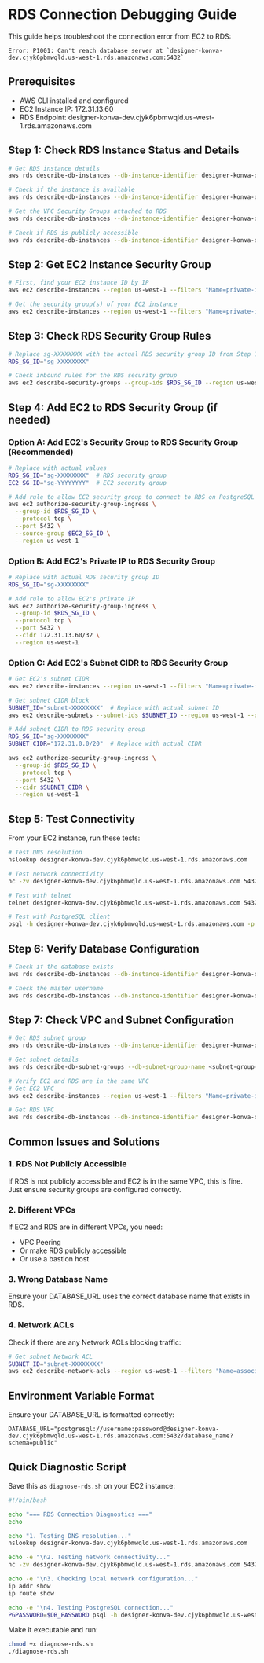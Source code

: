 # RDS Connection Debugging Guide

This guide helps troubleshoot the connection error from EC2 to RDS:
```
Error: P1001: Can't reach database server at `designer-konva-dev.cjyk6pbmwqld.us-west-1.rds.amazonaws.com:5432`
```

## Prerequisites
- AWS CLI installed and configured
- EC2 Instance IP: 172.31.13.60
- RDS Endpoint: designer-konva-dev.cjyk6pbmwqld.us-west-1.rds.amazonaws.com

## Step 1: Check RDS Instance Status and Details

```bash
# Get RDS instance details
aws rds describe-db-instances --db-instance-identifier designer-konva-dev --region us-west-1

# Check if the instance is available
aws rds describe-db-instances --db-instance-identifier designer-konva-dev --region us-west-1 --query 'DBInstances[0].DBInstanceStatus'

# Get the VPC Security Groups attached to RDS
aws rds describe-db-instances --db-instance-identifier designer-konva-dev --region us-west-1 --query 'DBInstances[0].VpcSecurityGroups[*].VpcSecurityGroupId'

# Check if RDS is publicly accessible
aws rds describe-db-instances --db-instance-identifier designer-konva-dev --region us-west-1 --query 'DBInstances[0].PubliclyAccessible'
```

## Step 2: Get EC2 Instance Security Group

```bash
# First, find your EC2 instance ID by IP
aws ec2 describe-instances --region us-west-1 --filters "Name=private-ip-address,Values=172.31.13.60" --query 'Reservations[0].Instances[0].InstanceId'

# Get the security group(s) of your EC2 instance
aws ec2 describe-instances --region us-west-1 --filters "Name=private-ip-address,Values=172.31.13.60" --query 'Reservations[0].Instances[0].SecurityGroups[*].GroupId'
```

## Step 3: Check RDS Security Group Rules

```bash
# Replace sg-XXXXXXXX with the actual RDS security group ID from Step 1
RDS_SG_ID="sg-XXXXXXXX"

# Check inbound rules for the RDS security group
aws ec2 describe-security-groups --group-ids $RDS_SG_ID --region us-west-1 --query 'SecurityGroups[0].IpPermissions'
```

## Step 4: Add EC2 to RDS Security Group (if needed)

### Option A: Add EC2's Security Group to RDS Security Group (Recommended)

```bash
# Replace with actual values
RDS_SG_ID="sg-XXXXXXXX"  # RDS security group
EC2_SG_ID="sg-YYYYYYYY"  # EC2 security group

# Add rule to allow EC2 security group to connect to RDS on PostgreSQL port
aws ec2 authorize-security-group-ingress \
  --group-id $RDS_SG_ID \
  --protocol tcp \
  --port 5432 \
  --source-group $EC2_SG_ID \
  --region us-west-1
```

### Option B: Add EC2's Private IP to RDS Security Group

```bash
# Replace with actual RDS security group ID
RDS_SG_ID="sg-XXXXXXXX"

# Add rule to allow EC2's private IP
aws ec2 authorize-security-group-ingress \
  --group-id $RDS_SG_ID \
  --protocol tcp \
  --port 5432 \
  --cidr 172.31.13.60/32 \
  --region us-west-1
```

### Option C: Add EC2's Subnet CIDR to RDS Security Group

```bash
# Get EC2's subnet CIDR
aws ec2 describe-instances --region us-west-1 --filters "Name=private-ip-address,Values=172.31.13.60" --query 'Reservations[0].Instances[0].SubnetId'

# Get subnet CIDR block
SUBNET_ID="subnet-XXXXXXXX"  # Replace with actual subnet ID
aws ec2 describe-subnets --subnet-ids $SUBNET_ID --region us-west-1 --query 'Subnets[0].CidrBlock'

# Add subnet CIDR to RDS security group
RDS_SG_ID="sg-XXXXXXXX"
SUBNET_CIDR="172.31.0.0/20"  # Replace with actual CIDR

aws ec2 authorize-security-group-ingress \
  --group-id $RDS_SG_ID \
  --protocol tcp \
  --port 5432 \
  --cidr $SUBNET_CIDR \
  --region us-west-1
```

## Step 5: Test Connectivity

From your EC2 instance, run these tests:

```bash
# Test DNS resolution
nslookup designer-konva-dev.cjyk6pbmwqld.us-west-1.rds.amazonaws.com

# Test network connectivity
nc -zv designer-konva-dev.cjyk6pbmwqld.us-west-1.rds.amazonaws.com 5432

# Test with telnet
telnet designer-konva-dev.cjyk6pbmwqld.us-west-1.rds.amazonaws.com 5432

# Test with PostgreSQL client
psql -h designer-konva-dev.cjyk6pbmwqld.us-west-1.rds.amazonaws.com -p 5432 -U postgres -d postgres
```

## Step 6: Verify Database Configuration

```bash
# Check if the database exists
aws rds describe-db-instances --db-instance-identifier designer-konva-dev --region us-west-1 --query 'DBInstances[0].DBName'

# Check the master username
aws rds describe-db-instances --db-instance-identifier designer-konva-dev --region us-west-1 --query 'DBInstances[0].MasterUsername'
```

## Step 7: Check VPC and Subnet Configuration

```bash
# Get RDS subnet group
aws rds describe-db-instances --db-instance-identifier designer-konva-dev --region us-west-1 --query 'DBInstances[0].DBSubnetGroup.DBSubnetGroupName'

# Get subnet details
aws rds describe-db-subnet-groups --db-subnet-group-name <subnet-group-name> --region us-west-1

# Verify EC2 and RDS are in the same VPC
# Get EC2 VPC
aws ec2 describe-instances --region us-west-1 --filters "Name=private-ip-address,Values=172.31.13.60" --query 'Reservations[0].Instances[0].VpcId'

# Get RDS VPC
aws rds describe-db-instances --db-instance-identifier designer-konva-dev --region us-west-1 --query 'DBInstances[0].DBSubnetGroup.VpcId'
```

## Common Issues and Solutions

### 1. RDS Not Publicly Accessible
If RDS is not publicly accessible and EC2 is in the same VPC, this is fine. Just ensure security groups are configured correctly.

### 2. Different VPCs
If EC2 and RDS are in different VPCs, you need:
- VPC Peering
- Or make RDS publicly accessible
- Or use a bastion host

### 3. Wrong Database Name
Ensure your DATABASE_URL uses the correct database name that exists in RDS.

### 4. Network ACLs
Check if there are any Network ACLs blocking traffic:
```bash
# Get subnet Network ACL
SUBNET_ID="subnet-XXXXXXXX"
aws ec2 describe-network-acls --region us-west-1 --filters "Name=association.subnet-id,Values=$SUBNET_ID"
```

## Environment Variable Format

Ensure your DATABASE_URL is formatted correctly:
```
DATABASE_URL="postgresql://username:password@designer-konva-dev.cjyk6pbmwqld.us-west-1.rds.amazonaws.com:5432/database_name?schema=public"
```

## Quick Diagnostic Script

Save this as `diagnose-rds.sh` on your EC2 instance:

```bash
#!/bin/bash

echo "=== RDS Connection Diagnostics ==="
echo

echo "1. Testing DNS resolution..."
nslookup designer-konva-dev.cjyk6pbmwqld.us-west-1.rds.amazonaws.com

echo -e "\n2. Testing network connectivity..."
nc -zv designer-konva-dev.cjyk6pbmwqld.us-west-1.rds.amazonaws.com 5432

echo -e "\n3. Checking local network configuration..."
ip addr show
ip route show

echo -e "\n4. Testing PostgreSQL connection..."
PGPASSWORD=$DB_PASSWORD psql -h designer-konva-dev.cjyk6pbmwqld.us-west-1.rds.amazonaws.com -p 5432 -U $DB_USER -d $DB_NAME -c "SELECT version();"
```

Make it executable and run:
```bash
chmod +x diagnose-rds.sh
./diagnose-rds.sh
```